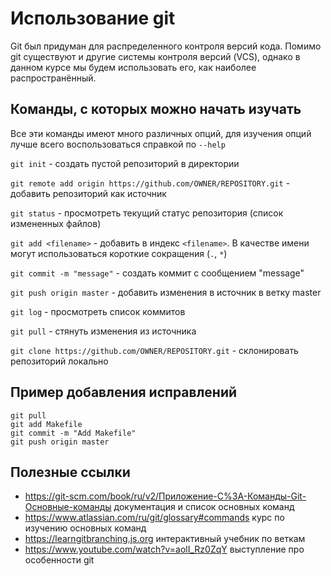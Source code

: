 # Использование git

Git был придуман для распределенного контроля версий кода. Помимо git существуют и другие системы контроля версий (VCS), однако в данном курсе мы будем использовать его, как наиболее распространённый.

## Команды, с которых можно начать изучать

Все эти команды имеют много различных опций, для изучения опций лучше всего воспользоваться справкой по `--help`

`git init` - создать пустой репозиторий в директории

`git remote add origin https://github.com/OWNER/REPOSITORY.git` - добавить репозиторий как источник

`git status` - просмотреть текущий статус репозитория (список измененных файлов)

`git add <filename>` - добавить в индекс `<filename>`. В качестве имени могут использоваться короткие сокращения (`.`, `*`)

`git commit -m "message"` - создать коммит с сообщением "message"

`git push origin master` - добавить изменения в источник в ветку master

`git log` - просмотреть список коммитов

`git pull` - стянуть изменения из источника

`git clone https://github.com/OWNER/REPOSITORY.git` - склонировать репозиторий локально

## Пример добавления исправлений

```
git pull
git add Makefile
git commit -m "Add Makefile"
git push origin master
```

## Полезные ссылки

- https://git-scm.com/book/ru/v2/Приложение-C%3A-Команды-Git-Основные-команды документация и список основных команд
- https://www.atlassian.com/ru/git/glossary#commands курс по изучению основных команд
- https://learngitbranching.js.org интерактивный учебник по веткам
- https://www.youtube.com/watch?v=aolI_Rz0ZqY выступление про особенности git
